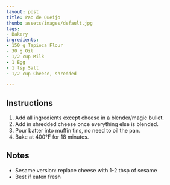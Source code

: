 ```yaml
---
layout: post
title: Pao de Queijo
thumb: assets/images/default.jpg
tags:
- Bakery
ingredients:
- 150 g Tapioca Flour
- 30 g Oil
- 1/2 cup Milk
- 1 Egg
- 1 tsp Salt
- 1/2 cup Cheese, shredded

---
```


## Instructions
1. Add all ingredients except cheese in a blender/magic bullet.
2. Add in shredded cheese once everything else is blended.
3. Pour batter into muffin tins, no need to oil the pan.
4. Bake at 400°F for 18 minutes.

## Notes
- Sesame version: replace cheese with 1-2 tbsp of sesame
- Best if eaten fresh

